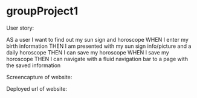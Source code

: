 # groupProject1

User story:

AS a user I want to find out my sun sign and horoscope
WHEN I enter my birth information
THEN I am presented with my sun sign info/picture and a daily horoscope
THEN I can save my horoscope
WHEN I save my horoscope 
THEN I can navigate with a fluid navigation bar to a page with the saved information


Screencapture of website:





Deployed url of website: 
